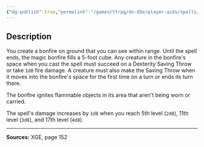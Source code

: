 ```yaml
---
{"dg-publish":true,"permalink":"/games/ttrpg/dn-d5e/player-aids/spells/cantrips/create-bonfire/","tags":["ttrpg/dnd/5e","verbal","somatic","concentration","damage","spell"],"noteIcon":""}
---
```



## Description
You create a bonfire on ground that you can see within range.
Until the spell ends, the magic bonfire fills a 5-foot cube.
Any creature in the bonfire's space when you cast the spell must succeed on a Dexterity Saving Throw or take `1d8` fire damage.
A creature must also make the Saving Throw when it moves into the bonfire's space for the first time on a turn or ends its turn there.

The bonfire ignites flammable objects in its area that aren't being worn or carried.

The spell's damage increases by `1d8` when you reach 5th level (`2d8`), 11th level (`3d8`), and 17th level (`4d8`).

---

**Sources:** XGE, page 152
